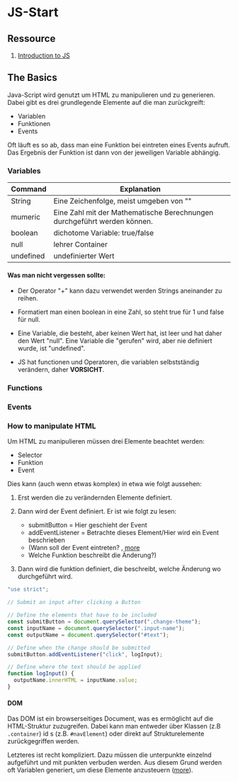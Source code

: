 # JS-Start

## Ressource

1. [Introduction to JS](http://javascript.info/)

## The Basics

Java-Script wird genutzt um HTML zu manipulieren und zu generieren. Dabei gibt es drei grundlegende Elemente auf die man zurückgreift:

- Variablen
- Funktionen
- Events

Oft läuft es so ab, dass man eine Funktion bei eintreten eines Events aufruft. Das Ergebnis der Funktion ist dann von der jeweiligen Variable abhängig.

### Variables

| Command   | Explanation                                                              |
| --------- | ------------------------------------------------------------------------ |
| String    | Eine Zeichenfolge, meist umgeben von ""                                  |
| mumeric   | Eine Zahl mit der Mathematische Berechnungen durchgeführt werden können. |
| boolean   | dichotome Variable: true/false                                           |
| null      | lehrer Container                                                         |
| undefined | undefinierter Wert                                                       |

#### Was man nicht vergessen sollte:

- Der Operator "+" kann dazu verwendet werden Strings aneinander zu reihen.

- Formatiert man einen boolean in eine Zahl, so steht true für 1 und false für null.
- Eine Variable, die besteht, aber keinen Wert hat, ist leer und hat daher den Wert "null". Eine Variable die "gerufen" wird, aber nie definiert wurde, ist "undefined".
- JS hat functionen und Operatoren, die variablen selbstständig verändern, daher **VORSICHT**.

### Functions

### Events

### How to manipulate HTML

Um HTML zu manipulieren müssen drei Elemente beachtet werden:

- Selector
- Funktion
- Event

Dies kann (auch wenn etwas komplex) in etwa wie folgt aussehen:

1. Erst werden die zu verändernden Elemente definiert.

2. Dann wird der Event definiert. Er ist wie folgt zu lesen:

   - submitButton = Hier geschieht der Event
   - addEventListener = Betrachte dieses Element/Hier wird ein Event beschrieben
   - (Wann soll der Event eintreten? , [more](https://developer.mozilla.org/en-US/docs/Web/Events)
   - Welche Funktion beschreibt die Änderung?)

3. Dann wird die funktion definiert, die beschreibt, welche Änderung wo durchgeführt wird.

```javaScript
"use strict";

// Submit an input after clicking a Button

// Define the elements that have to be included
const submitButton = document.querySelector(".change-theme");
const inputName = document.querySelector(".input-name");
const outputName = document.querySelector("#text");

// Define when the change should be submitted
submitButton.addEventListener("click", logInput);

// Define where the text should be applied
function logInput() {
  outputName.innerHTML = inputName.value;
}
```

#### DOM

Das DOM ist ein browserseitiges Document, was es ermöglicht auf die HTML-Struktur zuzugreifen. Dabei kann man entweder über Klassen (z.B `.container`) id s (z.B. `#navElement`) oder direkt auf Strukturelemente zurückgegriffen werden.

Letzteres ist recht kompliziert. Dazu müssen die unterpunkte einzelnd aufgeführt und mit punkten verbuden werden. Aus diesem Grund werden oft Variablen generiert, um diese Elemente anzusteuern ([more](http://javascript.info/dom-navigation)).
